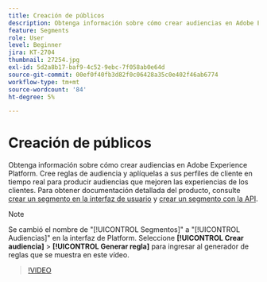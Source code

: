 ```yaml
---
title: Creación de públicos
description: Obtenga información sobre cómo crear audiencias en Adobe Experience Platform.
feature: Segments
role: User
level: Beginner
jira: KT-2704
thumbnail: 27254.jpg
exl-id: 5d2a8b17-baf9-4c52-9ebc-7f058ab0e64d
source-git-commit: 00ef0f40fb3d82f0c06428a35c0e402f46ab6774
workflow-type: tm+mt
source-wordcount: '84'
ht-degree: 5%

---
```


# Creación de públicos

Obtenga información sobre cómo crear audiencias en Adobe Experience Platform. Cree reglas de audiencia y aplíquelas a sus perfiles de cliente en tiempo real para producir audiencias que mejoren las experiencias de los clientes. Para obtener documentación detallada del producto, consulte [crear un segmento en la interfaz de usuario](https://experienceleague.adobe.com/docs/experience-platform/segmentation/ui/overview.html?lang=es) y [crear un segmento con la API](https://experienceleague.adobe.com/docs/experience-platform/segmentation/tutorials/create-a-segment.html).

>[!NOTE]
>
> Se cambió el nombre de &quot;[!UICONTROL Segmentos]&quot; a &quot;[!UICONTROL Audiencias]&quot; en la interfaz de Platform. Seleccione **[!UICONTROL Crear audiencia]** > **[!UICONTROL Generar regla]** para ingresar al generador de reglas que se muestra en este vídeo.

>[!VIDEO](https://video.tv.adobe.com/v/27254?learn=on)

